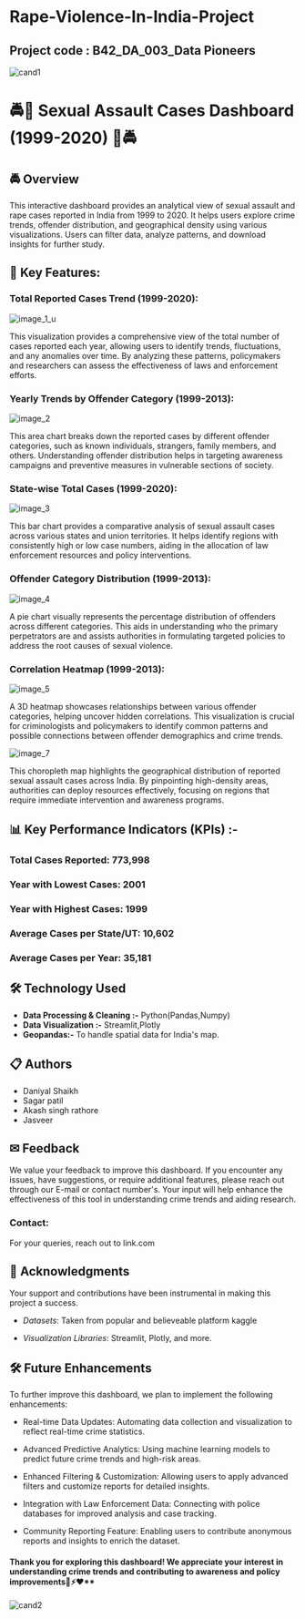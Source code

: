 # Rape-Violence-In-India-Project

## Project code : B42_DA_003_Data Pioneers ##

![cand1](https://github.com/user-attachments/assets/6a48bb05-4a44-482e-9ca4-d65001838aaf)

# 🚔🔴 Sexual Assault Cases Dashboard (1999-2020) 🔴🚔


## 🚔 Overview
This interactive dashboard provides an analytical view of sexual assault and rape cases reported in India from 1999 to 2020. It helps users explore crime trends, offender distribution, and geographical density using various visualizations. Users can filter data, analyze patterns, and download insights for further study.


## 📌 Key Features: 
### Total Reported Cases Trend (1999-2020):
![image_1_u](https://github.com/user-attachments/assets/78eeb57e-55fb-48de-b693-b9bccf8ef57e)

 This visualization provides a comprehensive view of the total number of cases reported each year, allowing users to identify trends, fluctuations, and any anomalies over time. By analyzing these patterns, policymakers and researchers can assess the effectiveness of laws and enforcement efforts.

### Yearly Trends by Offender Category (1999-2013): 
![image_2](https://github.com/user-attachments/assets/7d645109-988f-4d8f-a1b0-741910c68fa9)

This area chart breaks down the reported cases by different offender categories, such as known individuals, strangers, family members, and others. Understanding offender distribution helps in targeting awareness campaigns and preventive measures in vulnerable sections of society.

### State-wise Total Cases (1999-2020): 
![image_3](https://github.com/user-attachments/assets/79777d37-d8ec-4d11-bef6-0d734777848d)

This bar chart provides a comparative analysis of sexual assault cases across various states and union territories. It helps identify regions with consistently high or low case numbers, aiding in the allocation of law enforcement resources and policy interventions.

### Offender Category Distribution (1999-2013):
![image_4](https://github.com/user-attachments/assets/bbd3c3d9-e523-46a9-b27d-42cd2b75a38c)

 A pie chart visually represents the percentage distribution of offenders across different categories. This aids in understanding who the primary perpetrators are and assists authorities in formulating targeted policies to address the root causes of sexual violence.

### Correlation Heatmap (1999-2013): 
![image_5](https://github.com/user-attachments/assets/0a847aeb-d3f4-4320-9bd5-fc60d9d611a4)

A 3D heatmap showcases relationships between various offender categories, helping uncover hidden correlations. This visualization is crucial for criminologists and policymakers to identify common patterns and possible connections between offender demographics and crime trends.

![image_7](https://github.com/user-attachments/assets/6f4ab9e8-bad8-4a30-bc87-e62860649566)

This choropleth map highlights the geographical distribution of reported sexual assault cases across India. By pinpointing high-density areas, authorities can deploy resources effectively, focusing on regions that require immediate intervention and awareness programs.


## 📊 Key Performance Indicators (KPIs) :- 

### Total Cases Reported: 773,998

### Year with Lowest Cases: 2001

### Year with Highest Cases: 1999

### Average Cases per State/UT: 10,602

### Average Cases per Year: 35,181

## 🛠 Technology Used

- **Data Processing & Cleaning :-**  Python(Pandas,Numpy)
- **Data Visualization :-**  Streamlit,Plotly
- **Geopandas:-** To handle spatial data for India's map.


## 📋 Authors
- Daniyal Shaikh
- Sagar patil
- Akash singh rathore
- Jasveer


## ✉ Feedback
We value your feedback to improve this dashboard. 
If you encounter any issues, have suggestions, or require additional features, please reach out through our E-mail or contact number's. Your input will help enhance the effectiveness of this tool in understanding crime trends and aiding research.


### Contact: 
For your queries, reach out to link.com
## 🤝 Acknowledgments
Your support and contributions have been instrumental in making this project a success.

- *Datasets*: Taken from popular and believeable platform kaggle

- *Visualization Libraries*: Streamlit, Plotly, and more.


## 🛠 Future Enhancements
To further improve this dashboard, we plan to implement the following enhancements:

- Real-time Data Updates: Automating data collection and visualization to reflect real-time crime statistics.

- Advanced Predictive Analytics: Using machine learning models to predict future crime trends and high-risk areas.

- Enhanced Filtering & Customization: Allowing users to apply advanced filters and customize reports for detailed insights.

- Integration with Law Enforcement Data: Connecting with police databases for improved analysis and case tracking.

- Community Reporting Feature: Enabling users to contribute anonymous reports and insights to enrich the dataset.

#### Thank you for exploring this dashboard! We appreciate your interest in understanding crime trends and contributing to awareness and policy improvements🚗⚡❤**

![cand2](https://github.com/user-attachments/assets/30f2e578-6811-4f6a-a63c-0c577963eafb)

